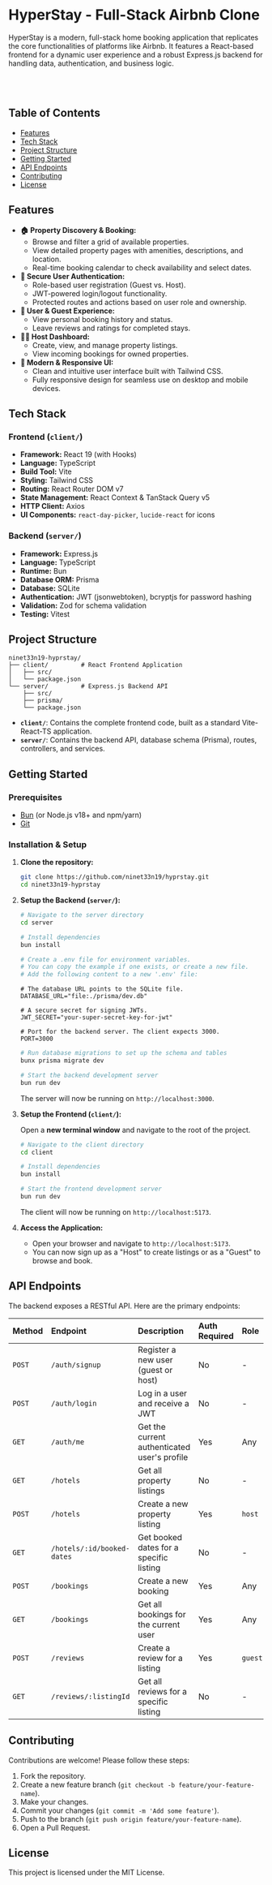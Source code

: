 # HyperStay - Full-Stack Airbnb Clone

HyperStay is a modern, full-stack home booking application that replicates the core functionalities of platforms like Airbnb. It features a React-based frontend for a dynamic user experience and a robust Express.js backend for handling data, authentication, and business logic.

<br/>

<br/>

## Table of Contents

- [Features](#features)
- [Tech Stack](#tech-stack)
- [Project Structure](#project-structure)
- [Getting Started](#getting-started)
- [API Endpoints](#api-endpoints)
- [Contributing](#contributing)
- [License](#license)

## Features

- **🏠 Property Discovery & Booking:**
  - Browse and filter a grid of available properties.
  - View detailed property pages with amenities, descriptions, and location.
  - Real-time booking calendar to check availability and select dates.
- **🔐 Secure User Authentication:**
  - Role-based user registration (Guest vs. Host).
  - JWT-powered login/logout functionality.
  - Protected routes and actions based on user role and ownership.
- **👤 User & Guest Experience:**
  - View personal booking history and status.
  - Leave reviews and ratings for completed stays.
- **👨‍💼 Host Dashboard:**
  - Create, view, and manage property listings.
  - View incoming bookings for owned properties.
- **🎨 Modern & Responsive UI:**
  - Clean and intuitive user interface built with Tailwind CSS.
  - Fully responsive design for seamless use on desktop and mobile devices.

## Tech Stack

### Frontend (`client/`)

- **Framework:** React 19 (with Hooks)
- **Language:** TypeScript
- **Build Tool:** Vite
- **Styling:** Tailwind CSS
- **Routing:** React Router DOM v7
- **State Management:** React Context & TanStack Query v5
- **HTTP Client:** Axios
- **UI Components:** `react-day-picker`, `lucide-react` for icons

### Backend (`server/`)

- **Framework:** Express.js
- **Language:** TypeScript
- **Runtime:** Bun
- **Database ORM:** Prisma
- **Database:** SQLite
- **Authentication:** JWT (jsonwebtoken), bcryptjs for password hashing
- **Validation:** Zod for schema validation
- **Testing:** Vitest

## Project Structure

```
ninet33n19-hyprstay/
├── client/         # React Frontend Application
│   ├── src/
│   └── package.json
└── server/         # Express.js Backend API
    ├── src/
    ├── prisma/
    └── package.json
```

- **`client/`**: Contains the complete frontend code, built as a standard Vite-React-TS application.
- **`server/`**: Contains the backend API, database schema (Prisma), routes, controllers, and services.

## Getting Started

### Prerequisites

- [Bun](https://bun.sh/) (or Node.js v18+ and npm/yarn)
- [Git](https://git-scm.com/)

### Installation & Setup

1.  **Clone the repository:**
    ```bash
    git clone https://github.com/ninet33n19/hyprstay.git
    cd ninet33n19-hyprstay
    ```

2.  **Setup the Backend (`server/`):**

    ```bash
    # Navigate to the server directory
    cd server
    
    # Install dependencies
    bun install
    
    # Create a .env file for environment variables.
    # You can copy the example if one exists, or create a new file.
    # Add the following content to a new '.env' file:
    ```
    ```env
    # The database URL points to the SQLite file.
    DATABASE_URL="file:./prisma/dev.db"
    
    # A secure secret for signing JWTs.
    JWT_SECRET="your-super-secret-key-for-jwt"
    
    # Port for the backend server. The client expects 3000.
    PORT=3000
    ```
    ```bash
    # Run database migrations to set up the schema and tables
    bunx prisma migrate dev
    
    # Start the backend development server
    bun run dev
    ```
    The server will now be running on `http://localhost:3000`.

3.  **Setup the Frontend (`client/`):**

    Open a **new terminal window** and navigate to the root of the project.

    ```bash
    # Navigate to the client directory
    cd client
    
    # Install dependencies
    bun install
    
    # Start the frontend development server
    bun run dev
    ```
    The client will now be running on `http://localhost:5173`.

4.  **Access the Application:**
    - Open your browser and navigate to `http://localhost:5173`.
    - You can now sign up as a "Host" to create listings or as a "Guest" to browse and book.

## API Endpoints

The backend exposes a RESTful API. Here are the primary endpoints:

| Method | Endpoint                       | Description                                | Auth Required | Role       |
| :----- | :----------------------------- | :----------------------------------------- | :------------ | :--------- |
| `POST` | `/auth/signup`                 | Register a new user (guest or host)        | No            | -          |
| `POST` | `/auth/login`                  | Log in a user and receive a JWT            | No            | -          |
| `GET`  | `/auth/me`                     | Get the current authenticated user's profile | Yes           | Any        |
| `GET`  | `/hotels`                      | Get all property listings                  | No            | -          |
| `POST` | `/hotels`                      | Create a new property listing              | Yes           | `host`     |
| `GET`  | `/hotels/:id/booked-dates`     | Get booked dates for a specific listing    | No            | -          |
| `POST` | `/bookings`                    | Create a new booking                       | Yes           | Any        |
| `GET`  | `/bookings`                    | Get all bookings for the current user      | Yes           | Any        |
| `POST` | `/reviews`                     | Create a review for a listing              | Yes           | `guest`    |
| `GET`  | `/reviews/:listingId`          | Get all reviews for a specific listing     | No            | -          |

## Contributing

Contributions are welcome! Please follow these steps:

1.  Fork the repository.
2.  Create a new feature branch (`git checkout -b feature/your-feature-name`).
3.  Make your changes.
4.  Commit your changes (`git commit -m 'Add some feature'`).
5.  Push to the branch (`git push origin feature/your-feature-name`).
6.  Open a Pull Request.

## License

This project is licensed under the MIT License.
